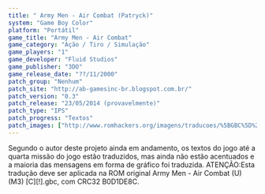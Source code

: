 ```yaml
---
title: " Army Men - Air Combat (Patryck)"
system: "Game Boy Color"
platform: "Portátil"
game_title: "Army Men - Air Combat"
game_category: "Ação / Tiro / Simulação"
game_players: "1"
game_developer: "Fluid Studios"
game_publisher: "3DO"
game_release_date: "??/11/2000"
patch_group: "Nenhum"
patch_site: "http://ab-gamesinc-br.blogspot.com.br/"
patch_version: "0.3"
patch_release: "23/05/2014 (provavelmente)"
patch_type: "IPS"
patch_progress: "Textos"
patch_images: ["http://www.romhackers.org/imagens/traducoes/%5BGBC%5D%20Army%20Men%20-%20Air%20Combat%20-%20Patryck%20-%201.png","http://www.romhackers.org/imagens/traducoes/%5BGBC%5D%20Army%20Men%20-%20Air%20Combat%20-%20Patryck%20-%202.png","http://www.romhackers.org/imagens/traducoes/%5BGBC%5D%20Army%20Men%20-%20Air%20Combat%20-%20Patryck%20-%203.png"]
---
```

Segundo o autor deste projeto ainda em andamento, os textos do jogo até a quarta missão do jogo estão traduzidos, mas ainda não estão acentuados e a maioria das mensagens em forma de gráfico foi traduzida. ATENÇÃO:Esta tradução deve ser aplicada na ROM original Army Men - Air Combat (U) (M3) [C][!].gbc, com CRC32 B0D1DE8C.